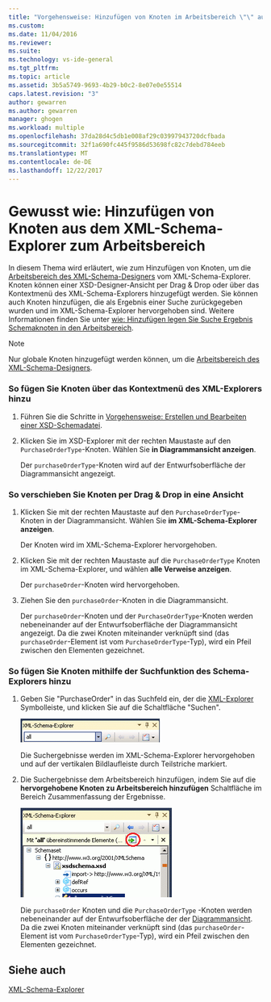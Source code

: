 ```yaml
---
title: "Vorgehensweise: Hinzufügen von Knoten im Arbeitsbereich \"\" aus der XML-Schema-Explorer | Microsoft Docs"
ms.custom: 
ms.date: 11/04/2016
ms.reviewer: 
ms.suite: 
ms.technology: vs-ide-general
ms.tgt_pltfrm: 
ms.topic: article
ms.assetid: 3b5a5749-9693-4b29-b0c2-8e07e0e55514
caps.latest.revision: "3"
author: gewarren
ms.author: gewarren
manager: ghogen
ms.workload: multiple
ms.openlocfilehash: 37da28d4c5db1e008af29c03997943720dcfbada
ms.sourcegitcommit: 32f1a690fc445f9586d53698fc82c7debd784eeb
ms.translationtype: MT
ms.contentlocale: de-DE
ms.lasthandoff: 12/22/2017
---
```

# <a name="how-to-add-nodes-to-the-workspace-from-the-xml-schema-explorer"></a>Gewusst wie: Hinzufügen von Knoten aus dem XML-Schema-Explorer zum Arbeitsbereich
In diesem Thema wird erläutert, wie zum Hinzufügen von Knoten, um die [Arbeitsbereich des XML-Schema-Designers](../xml-tools/xml-schema-designer-workspace.md) vom XML-Schema-Explorer. Knoten können einer XSD-Designer-Ansicht per Drag & Drop oder über das Kontextmenü des XML-Schema-Explorers hinzugefügt werden. Sie können auch Knoten hinzufügen, die als Ergebnis einer Suche zurückgegeben wurden und im XML-Schema-Explorer hervorgehoben sind. Weitere Informationen finden Sie unter [wie: Hinzufügen legen Sie Suche Ergebnis Schemaknoten in den Arbeitsbereich](../xml-tools/how-to-add-schema-set-search-result-nodes-to-the-workspace.md).  
  
> [!NOTE]
>  Nur globale Knoten hinzugefügt werden können, um die [Arbeitsbereich des XML-Schema-Designers](../xml-tools/xml-schema-designer-workspace.md).  
  
### <a name="to-add-nodes-through-the-xml-explorer-context-menu"></a>So fügen Sie Knoten über das Kontextmenü des XML-Explorers hinzu  
  
1.  Führen Sie die Schritte in [Vorgehensweise: Erstellen und Bearbeiten einer XSD-Schemadatei](../xml-tools/how-to-create-and-edit-an-xsd-schema-file.md).  
  
2.  Klicken Sie im XSD-Explorer mit der rechten Maustaste auf den `PurchaseOrderType`-Knoten. Wählen Sie **in Diagrammansicht anzeigen**.  
  
     Der `purchaseOrderType`-Knoten wird auf der Entwurfsoberfläche der Diagrammansicht angezeigt.  
  
### <a name="to-drag-and-drop-a-node-on-to-a-view"></a>So verschieben Sie Knoten per Drag & Drop in eine Ansicht  
  
1.  Klicken Sie mit der rechten Maustaste auf den `PurchaseOrderType`-Knoten in der Diagrammansicht. Wählen Sie **im XML-Schema-Explorer anzeigen**.  
  
     Der Knoten wird im XML-Schema-Explorer hervorgehoben.  
  
2.  Klicken Sie mit der rechten Maustaste auf die `PurchaseOrderType` Knoten im XML-Schema-Explorer, und wählen **alle Verweise anzeigen**.  
  
     Der `purchaseOrder`-Knoten wird hervorgehoben.  
  
3.  Ziehen Sie den `purchaseOrder`-Knoten in die Diagrammansicht.  
  
     Der `purchaseOrder`-Knoten und der `PurchaseOrderType`-Knoten werden nebeneinander auf der Entwurfsoberfläche der Diagrammansicht angezeigt. Da die zwei Knoten miteinander verknüpft sind (das `purchaseOrder`-Element ist vom `PurchaseOrderType`-Typ), wird ein Pfeil zwischen den Elementen gezeichnet.  
  
### <a name="to-add-nodes-using-the-schema-explorer-search-capability"></a>So fügen Sie Knoten mithilfe der Suchfunktion des Schema-Explorers hinzu  
  
1.  Geben Sie "PurchaseOrder" in das Suchfeld ein, der die [XML-Explorer](../xml-tools/xml-schema-explorer.md) Symbolleiste, und klicken Sie auf die Schaltfläche "Suchen".  
  
     ![Schlüsselwortsuche im XML-Schema-Explorer](../xml-tools/media/schemaexplorersearch.gif "SchemaExplorerSearch")  
  
     Die Suchergebnisse werden im XML-Schema-Explorer hervorgehoben und auf der vertikalen Bildlaufleiste durch Teilstriche markiert.  
  
2.  Die Suchergebnisse dem Arbeitsbereich hinzufügen, indem Sie auf die **hervorgehobene Knoten zu Arbeitsbereich hinzufügen** Schaltfläche im Bereich Zusammenfassung der Ergebnisse.  
  
     ![Suchergebnis des XML-Schema-Explorer](../xml-tools/media/schemaexplorersearchresult.gif "SchemaExplorerSearchResult")  
  
     Die `purchaseOrder` Knoten und die `PurchaseOrderType` -Knoten werden nebeneinander auf der Entwurfsoberfläche der der [Diagrammansicht](../xml-tools/graph-view.md). Da die zwei Knoten miteinander verknüpft sind (das `purchaseOrder`-Element ist vom `PurchaseOrderType`-Typ), wird ein Pfeil zwischen den Elementen gezeichnet.  
  
## <a name="see-also"></a>Siehe auch  
 [XML-Schema-Explorer](../xml-tools/xml-schema-explorer.md)